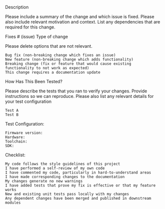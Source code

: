Description

Please include a summary of the change and which issue is fixed. Please also include relevant motivation and context. List any dependencies that are required for this change.

Fixes # (issue)
Type of change

Please delete options that are not relevant.

    Bug fix (non-breaking change which fixes an issue)
    New feature (non-breaking change which adds functionality)
    Breaking change (fix or feature that would cause existing functionality to not work as expected)
    This change requires a documentation update

How Has This Been Tested?

Please describe the tests that you ran to verify your changes. Provide instructions so we can reproduce. Please also list any relevant details for your test configuration

    Test A
    Test B

Test Configuration:

    Firmware version:
    Hardware:
    Toolchain:
    SDK:

Checklist:

    My code follows the style guidelines of this project
    I have performed a self-review of my own code
    I have commented my code, particularly in hard-to-understand areas
    I have made corresponding changes to the documentation
    My changes generate no new warnings
    I have added tests that prove my fix is effective or that my feature works
    New and existing unit tests pass locally with my changes
    Any dependent changes have been merged and published in downstream modules
